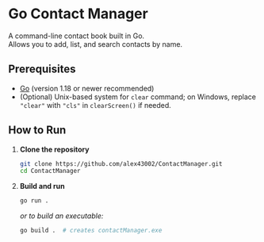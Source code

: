 # Go Contact Manager

A command-line contact book built in Go.  
Allows you to add, list, and search contacts by name.  

## Prerequisites

- [Go](https://go.dev/dl/) (version 1.18 or newer recommended)
- (Optional) Unix-based system for `clear` command; on Windows, replace `"clear"` with `"cls"` in `clearScreen()` if needed.

## How to Run

1. **Clone the repository**
    ```sh
    git clone https://github.com/alex43002/ContactManager.git
    cd ContactManager
    ```

2. **Build and run**
    ```sh
    go run .
    ```

    *or to build an executable:*
    ```sh
    go build .  # creates contactManager.exe
    ```

